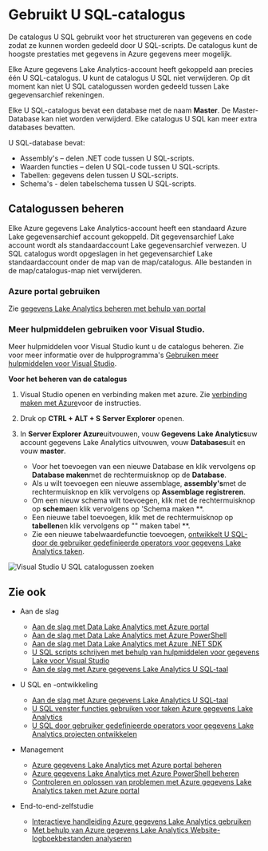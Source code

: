 <properties
   pageTitle="Introduceren Azure gegevens Lake Analytics U SQL-catalogus | Azure"
   description="Introduceren Azure gegevens Lake Analytics U SQL-catalogus"
   services="data-lake-analytics"
   documentationCenter=""
   authors="edmacauley"
   manager="jhubbard"
   editor="cgronlun"/>

<tags
   ms.service="data-lake-analytics"
   ms.devlang="na"
   ms.topic="article"
   ms.tgt_pltfrm="na"
   ms.workload="big-data"
   ms.date="05/16/2016"
   ms.author="edmaca"/>

# <a name="use-u-sql-catalog"></a>Gebruikt U SQL-catalogus

De catalogus U SQL gebruikt voor het structureren van gegevens en code zodat ze kunnen worden gedeeld door U SQL-scripts. De catalogus kunt de hoogste prestaties met gegevens in Azure gegevens meer mogelijk.

Elke Azure gegevens Lake Analytics-account heeft gekoppeld aan precies één U SQL-catalogus. U kunt de catalogus U SQL niet verwijderen. Op dit moment kan niet U SQL catalogussen worden gedeeld tussen Lake gegevensarchief rekeningen.

Elke U SQL-catalogus bevat een database met de naam **Master**. De Master-Database kan niet worden verwijderd.  Elke catalogus U SQL kan meer extra databases bevatten.

U SQL-database bevat:

- Assembly's – delen .NET code tussen U SQL-scripts.
- Waarden functies – delen U SQL-code tussen U SQL-scripts.
- Tabellen: gegevens delen tussen U SQL-scripts.
- Schema's - delen tabelschema tussen U SQL-scripts.

## <a name="manage-catalogs"></a>Catalogussen beheren
Elke Azure gegevens Lake Analytics-account heeft een standaard Azure Lake gegevensarchief account gekoppeld. Dit gegevensarchief Lake account wordt als standaardaccount Lake gegevensarchief verwezen. U SQL catalogus wordt opgeslagen in het gegevensarchief Lake standaardaccount onder de map van de map/catalogus. Alle bestanden in de map/catalogus-map niet verwijderen.

### <a name="use-azure-portal"></a>Azure portal gebruiken

Zie [gegevens Lake Analytics beheren met behulp van portal](data-lake-analytics-manage-use-portal.md#view-u-sql-catalog)


### <a name="use-data-lake-tools-for-visual-studio"></a>Meer hulpmiddelen gebruiken voor Visual Studio.

Meer hulpmiddelen voor Visual Studio kunt u de catalogus beheren.  Zie voor meer informatie over de hulpprogramma's [Gebruiken meer hulpmiddelen voor Visual Studio](data-lake-analytics-data-lake-tools-get-started.md).

**Voor het beheren van de catalogus**

1. Visual Studio openen en verbinding maken met azure. Zie [verbinding maken met Azure](data-lake-analytics-data-lake-tools-get-started.md#connect-to-azure)voor de instructies.
1. Druk op **CTRL + ALT + S** **Server Explorer** openen.
2. In **Server Explorer** **Azure**uitvouwen, vouw **Gegevens Lake Analytics**uw account gegevens Lake Analytics uitvouwen, vouw **Databases**uit en vouw **master**.



    - Voor het toevoegen van een nieuwe Database en klik vervolgens op **Database maken**met de rechtermuisknop op de **Database**.
    - Als u wilt toevoegen een nieuwe assemblage, **assembly's**met de rechtermuisknop en klik vervolgens op **Assemblage registreren**.
    - Om een nieuw schema wilt toevoegen, klik met de rechtermuisknop op **schema**en klik vervolgens op 'Schema maken **.
    - Een nieuwe tabel toevoegen, klik met de rechtermuisknop op **tabellen**en klik vervolgens op "" maken tabel **.
    - Zie een nieuwe tabelwaardefunctie toevoegen, [ontwikkelt U SQL-door de gebruiker gedefinieerde operators voor gegevens Lake Analytics taken](data-lake-analytics-u-sql-develop-user-defined-operators.md).


![Visual Studio U SQL catalogussen zoeken](./media/data-lake-analytics-use-u-sql-catalog/data-lake-analytics-browse-catalogs.png)


## <a name="see-also"></a>Zie ook

- Aan de slag
    - [Aan de slag met Data Lake Analytics met Azure portal](data-lake-analytics-get-started-portal.md)
    - [Aan de slag met Data Lake Analytics met Azure PowerShell](data-lake-analytics-get-started-powershell.md)
    - [Aan de slag met Data Lake Analytics met Azure .NET SDK](data-lake-analytics-get-started-net-sdk.md)
    - [U SQL scripts schrijven met behulp van hulpmiddelen voor gegevens Lake voor Visual Studio](data-lake-analytics-data-lake-tools-get-started.md)
    - [Aan de slag met Azure gegevens Lake Analytics U SQL-taal](data-lake-analytics-u-sql-get-started.md)

- U SQL en -ontwikkeling
    - [Aan de slag met Azure gegevens Lake Analytics U SQL-taal](data-lake-analytics-u-sql-get-started.md)
    - [U SQL venster functies gebruiken voor taken Azure gegevens Lake Analytics](data-lake-analytics-use-window-functions.md)
    - [U SQL door gebruiker gedefinieerde operators voor gegevens Lake Analytics projecten ontwikkelen](data-lake-analytics-u-sql-develop-user-defined-operators.md)

- Management
    - [Azure gegevens Lake Analytics met Azure portal beheren](data-lake-analytics-manage-use-portal.md)
    - [Azure gegevens Lake Analytics met Azure PowerShell beheren](data-lake-analytics-manage-use-powershell.md)
    - [Controleren en oplossen van problemen met Azure gegevens Lake Analytics taken met Azure portal](data-lake-analytics-monitor-and-troubleshoot-jobs-tutorial.md)

- End-to-end-zelfstudie
    - [Interactieve handleiding Azure gegevens Lake Analytics gebruiken](data-lake-analytics-use-interactive-tutorials.md)
    - [Met behulp van Azure gegevens Lake Analytics Website-logboekbestanden analyseren](data-lake-analytics-analyze-weblogs.md)
